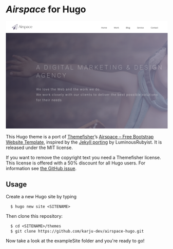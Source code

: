 # _Airspace_ for Hugo
![screenshot](/images/screenshot.png "Home of the website")

This Hugo theme is a port of [Themefisher](http://themefisher.com)’s [Airspace – Free Bootstrap Website Template](https://themefisher.com/products/airspace-free-bootstrap-website-template/), inspired by the [Jekyll porting](https://raw.githubusercontent.com/luminousrubyist/airspace-jekyll/) by LuminousRubyist. It is released under the MIT license.

If you want to remove the copyright text you need a Themefisher license.
This license is offered with a 50% discount for all Hugo users.
For information see [the GitHub issue](https://github.com/gohugoio/hugoThemes/issues/260).

## Usage
Create a new Hugo site by typing

```
  $ hugo new site <SITENAME>
```

Then clone this repository:

```
  $ cd <SITENAME>/themes
  $ git clone https://github.com/karju-dev/airspace-hugo.git
```

Now take a look at the exampleSite folder and you're ready to go!
